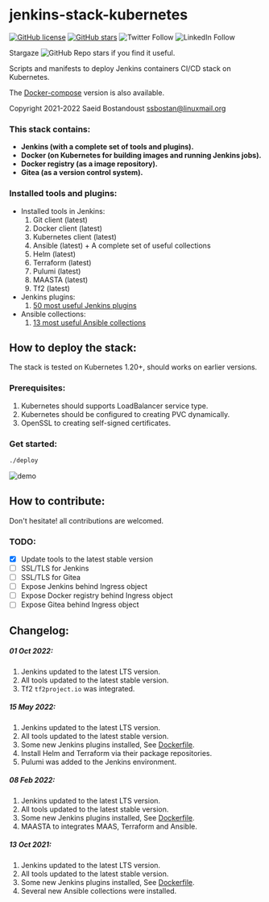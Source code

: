 # jenkins-stack-kubernetes

[![GitHub license](https://img.shields.io/github/license/ssbostan/jenkins-stack-kubernetes)](https://github.com/ssbostan/jenkins-stack-kubernetes/blob/master/LICENSE)
[![GitHub stars](https://img.shields.io/github/stars/ssbostan/jenkins-stack-kubernetes)](https://github.com/ssbostan/jenkins-stack-kubernetes/stargazers)
![Twitter Follow](https://img.shields.io/twitter/follow/b9t_ir?style=social)
![LinkedIn Follow](https://shields.io/badge/style-ssbostan-black?logo=linkedin&label=LinkedIn&link=https://www.linkedin.com/in/ssbostan)

Stargaze ![GitHub Repo stars](https://img.shields.io/github/stars/ssbostan/jenkins-stack-kubernetes?style=social) if you find it useful.

Scripts and manifests to deploy Jenkins containers CI/CD stack on Kubernetes.

The [Docker-compose](https://github.com/ssbostan/jenkins-stack-docker) version is also available.

Copyright 2021-2022 Saeid Bostandoust <ssbostan@linuxmail.org>

### This stack contains:

 - **Jenkins (with a complete set of tools and plugins).**
 - **Docker (on Kubernetes for building images and running Jenkins jobs).**
 - **Docker registry (as a image repository).**
 - **Gitea (as a version control system).**

### Installed tools and plugins:

  - Installed tools in Jenkins:
    1. Git client (latest)
    2. Docker client (latest)
    3. Kubernetes client (latest)
    4. Ansible (latest) + A complete set of useful collections
    5. Helm (latest)
    6. Terraform (latest)
    7. Pulumi (latest)
    8. MAASTA (latest)
    9. Tf2 (latest)
  - Jenkins plugins:
    1. [50 most useful Jenkins plugins](Dockerfile)
  - Ansible collections:
    1. [13 most useful Ansible collections](ansible.yaml)

## How to deploy the stack:

The stack is tested on Kubernetes 1.20+, should works on earlier versions.

### Prerequisites:

  1. Kubernetes should supports LoadBalancer service type.
  2. Kubernetes should be configured to creating PVC dynamically.
  3. OpenSSL to creating self-signed certificates.

### Get started:

```sh
./deploy
```

![demo](https://raw.githubusercontent.com/ssbostan/jenkins-stack-kubernetes/master/demo.gif)

## How to contribute:

Don't hesitate! all contributions are welcomed.

### TODO:

  - [x] Update tools to the latest stable version
  - [ ] SSL/TLS for Jenkins
  - [ ] SSL/TLS for Gitea
  - [ ] Expose Jenkins behind Ingress object
  - [ ] Expose Docker registry behind Ingress object
  - [ ] Expose Gitea behind Ingress object

## Changelog:

##### 01 Oct 2022:

  1. Jenkins updated to the latest LTS version.
  2. All tools updated to the latest stable version.
  3. Tf2 `tf2project.io` was integrated.

##### 15 May 2022:

  1. Jenkins updated to the latest LTS version.
  2. All tools updated to the latest stable version.
  3. Some new Jenkins plugins installed, See [Dockerfile](Dockerfile).
  4. Install Helm and Terraform via their package repositories.
  5. Pulumi was added to the Jenkins environment.

##### 08 Feb 2022:

  1. Jenkins updated to the latest LTS version.
  2. All tools updated to the latest stable version.
  3. Some new Jenkins plugins installed, See [Dockerfile](Dockerfile).
  4. MAASTA to integrates MAAS, Terraform and Ansible.

##### 13 Oct 2021:

  1. Jenkins updated to the latest LTS version.
  2. All tools updated to the latest stable version.
  3. Some new Jenkins plugins installed, See [Dockerfile](Dockerfile).
  4. Several new Ansible collections were installed.
